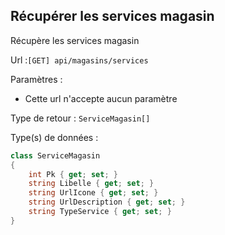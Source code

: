 ## <span id='listelesservicesmagasin'>Récupérer les services magasin</span>

Récupère les services magasin

Url :`[GET] api/magasins/services`

Paramètres : 

- Cette url n'accepte aucun paramètre

Type de retour : `ServiceMagasin[]`

Type(s) de données :

```csharp
class ServiceMagasin
{
	int Pk { get; set; }
	string Libelle { get; set; }
	string UrlIcone { get; set; }
	string UrlDescription { get; set; }
	string TypeService { get; set; }
}

```

